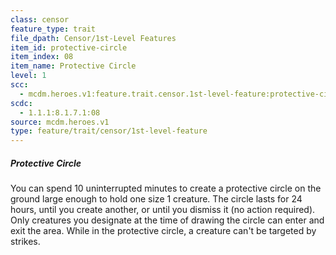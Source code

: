 ```yaml
---
class: censor
feature_type: trait
file_dpath: Censor/1st-Level Features
item_id: protective-circle
item_index: 08
item_name: Protective Circle
level: 1
scc:
  - mcdm.heroes.v1:feature.trait.censor.1st-level-feature:protective-circle
scdc:
  - 1.1.1:8.1.7.1:08
source: mcdm.heroes.v1
type: feature/trait/censor/1st-level-feature
---
```


##### Protective Circle

You can spend 10 uninterrupted minutes to create a protective circle on the ground large enough to hold one size 1 creature. The circle lasts for 24 hours, until you create another, or until you dismiss it (no action required). Only creatures you designate at the time of drawing the circle can enter and exit the area. While in the protective circle, a creature can't be targeted by strikes.
